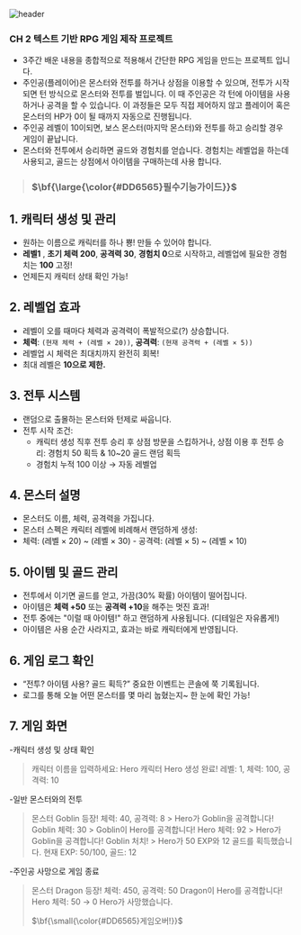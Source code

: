 ![header](https://capsule-render.vercel.app/api?type=wave&color=auto&height=300&section=header&text=1IDIOT3&fontSize=100) 

### CH 2 텍스트 기반 RPG 게임 제작 프로젝트
- 3주간 배운 내용을 종합적으로 적용해서 간단한 RPG 게임을 만드는 프로젝트 입니다.
- 주인공(플레이어)은 몬스터와 전투를 하거나 상점을 이용할 수 있으며, 전투가 시작되면 턴 방식으로 몬스터와 전투를 벌입니다. 이 때 주인공은 각 턴에 아이템을 사용하거나 공격을 할 수 있습니다. 이 과정들은 모두 직접 제어하지 않고 플레이어 혹은 몬스터의 HP가 0이 될 때까지 자동으로 진행됩니다.
- 주인공 레벨이 10이되면, 보스 몬스터(마지막 몬스터)와 전투를 하고 승리할 경우 게임이 끝납니다.
- 몬스터와 전투에서 승리하면 골드와 경험치를 얻습니다. 경험치는 레벨업을 하는데 사용되고, 골드는 상점에서 아이템을 구매하는데 사용 합니다.


>###  <p>$\bf{\large{\color{#DD6565}필수기능가이드}}$</p>


## 1. **캐릭터 생성 및 관리**
- 원하는 이름으로 캐릭터를 하나 뿅! 만들 수 있어야 합니다.
- __레벨1__ ,  **초기 체력 200**, **공격력 30**, **경험치 0**으로 시작하고, 레벨업에 필요한 경험치는 **100** 고정!
 - 언제든지 캐릭터 상태 확인 가능!


## 2. **레벨업 효과**
  - 레벨이 오를 때마다 체력과 공격력이 폭발적으로(?) 상승합니다.
  - **체력**: `(현재 체력 + (레벨 × 20))`, **공격력**: `(현재 공격력 + (레벨 × 5))`
  - 레벨업 시 체력은 최대치까지 완전히 회복!
  - 최대 레벨은 **10으로 제한.**


## 3. **전투 시스템**
  - 랜덤으로 출몰하는 몬스터와 턴제로 싸웁니다.
  - 전투 시작 조건:
     -  캐릭터 생성 직후
    전투 승리 후 상점 방문을 스킵하거나, 
    상점 이용 후 전투 승리: 경험치 50 획득 & 10~20 골드 랜덤 획득
    - 경험치 누적 100 이상 → 자동 레벨업

## 4. **몬스터 설명**
  - 몬스터도 이름, 체력, 공격력을 가집니다.
  - 몬스터 스펙은 캐릭터 레벨에 비례해서 랜덤하게 생성:
   - 체력: (레벨 × 20) ~ (레벨 × 30)
    - 공격력: (레벨 × 5) ~ (레벨 × 10)

## 5. **아이템 및 골드 관리**
 - 전투에서 이기면 골드를 얻고, 가끔(30% 확률) 아이템이 떨어집니다.
  - 아이템은 **체력 +50** 또는 **공격력 +10**을 해주는 멋진 효과!
  - 전투 중에는 "이럴 때 아이템!" 하고 랜덤하게 사용됩니다. (디테일은 자유롭게!)
  - 아이템은 사용 순간 사라지고, 효과는 바로 캐릭터에게 반영됩니다.

## 6. **게임 로그 확인**
  - “전투? 아이템 사용? 골드 획득?” 중요한 이벤트는 콘솔에 쭉 기록됩니다.
  - 로그를 통해 오늘 어떤 몬스터를 몇 마리 눕혔는지~ 한 눈에 확인 가능!

## 7. **게임 화면**    
-캐릭터 생성 및 상태 확인
        
   > 캐릭터 이름을 입력하세요: Hero
   > 캐릭터 Hero 생성 완료! 레벨: 1, 체력: 100, 공격력: 10
        
-일반 몬스터와의 전투
        
   > 몬스터 Goblin 등장! 체력: 40, 공격력: 8
        > Hero가 Goblin을 공격합니다! Goblin 체력: 30
        > Goblin이 Hero를 공격합니다! Hero 체력: 92
        > Hero가 Goblin을 공격합니다! Goblin 처치!
        > Hero가 50 EXP와 12 골드를 획득했습니다. 현재 EXP: 50/100, 골드: 12
        
   -주인공 사망으로 게임 종료
        
   > 몬스터 Dragon 등장! 체력: 450, 공격력: 50
        Dragon이 Hero를 공격합니다! Hero 체력: 50 → 0
        Hero가 사망했습니다. <p>$\bf{\small{\color{#DD6565}게임오버!}}$</p>
        
